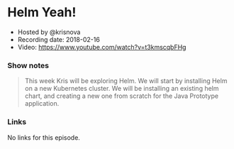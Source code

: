 # Helm Yeah!

- Hosted by @krisnova
- Recording date: 2018-02-16
- Video: https://www.youtube.com/watch?v=t3kmscqbFHg

### Show notes

  > This week Kris will be exploring Helm. We will start by installing Helm on a new Kubernetes cluster. We will be installing an existing helm chart, and creating a new one from scratch for the Java Prototype application.

### Links

No links for this episode.
